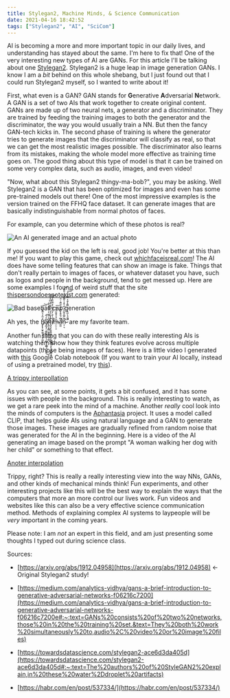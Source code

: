 ```yaml
---
title: Stylegan2, Machine Minds, & Science Communication
date: 2021-04-16 18:42:52
tags: ["Stylegan2", "AI", "SciCom"]
---
```



AI is becoming a more and more important topic in our daily lives, and understanding has stayed about the same. I'm here to fix that! One of the very interesting new types of AI are GANs. For this article I'll be talking about one [Stylegan2](https://arxiv.org/abs/1912.04958). Stylegan2 is a huge leap in image generation GANs. I know I am a *bit* behind on this whole shebang, but I just found out that I could run Stylegan2 myself, so I wanted to write about it!



First, what even is a GAN? GAN stands for **G**enerative **A**dversarial **N**etwork. A GAN is a set of two AIs that work together to create original content. GANs are made up of two neural nets, a generator  and a discriminator. They are trained by feeding the training images to both the generator and the discriminator, the way you would usually train a NN. But then the fancy GAN-tech kicks in. The second phase of training is where the generator tries to generate images that the discriminator will classify as real, so that we can get the most realistic images possible. The discriminator also learns from its mistakes, making the whole model more effective as training time goes on. The good thing about this type of model is that it can be trained on some very complex data, such as audio, images, and even video!



"Now, what about this Stylegan2 thingy-ma-bob?", you may be asking. Well Stylegan2 is a GAN that has been optimized for images and even has some pre-trained models out there! One of the most impressive examples is the version trained on the FFHQ face dataset. It can generate images that are basically indistinguishable from normal photos of faces. 



For example, can you determine which of these photos is real?



![An AI generated image and an actual photo](Untitled.png)



If you guessed the kid on the left is real, good job! You're better at this than me! If you want to play this game, check out [whichfaceisreal.com](https://www.whichfaceisreal.com/)! The AI does have some telling features that can show an image is fake. Things that don't really pertain to images of faces, or whatever dataset you have, such as logos and people in the background, tend to get messed up. Here are some examples I found of weird stuff that the site [thispersondoesnotexist.com](http://thispersondoesnotexist.com) generated:



![Bad baseball cap generation](Untitled%201.png)



Ah yes, the Ḇ̸̨̢̨̼̟̰͈̞͍͈͓̼̫̞̒͂̒͛͌̌̓́͠͝ͅa̸̡̪̘̗̣͚̫̬͔͉̙͎̫̺̘̣͚̲͉͉̱͔̭͆̀́̃͘͜͠l̶̢̬͔͈̻̣̬̮͇̠̯̩̲̂͑̆̇̓̇̉̏̒͛̉̕͜͜͜t̵̨̡̧̛̙̬̬̫͎̱͔̺͕̩̳̪̳͔̟̖͓̪̲͇͉͍̀̓̐̈́̉̈̆̋͋̑̉͆̃̇͐͒͘i̸̔͗̍̐̓̅̔͌͛̊̅̆̏̾͌̚̚̕͝m̶̦̤̜͕̃̓̾̽̄̆̑̒͋͠a̵̛̰̰̽͆́̑̎̽̊͆̾́̇̅͊̇̇̑̚͘͘ṇ̴̜͉̽̏̋̅̐̃̋̈̓͆͗̽̾̀͌̋̆̓̇̎̑͗̚͘͝ ̷͌̈́̔͂̑̔̇̀̿̄̾̆̾̿͐̈́̚͠͝ are my favorite team.



Another fun thing that you can do with these really interesting AIs is watching them show how they think features evolve across multiple datapoints (those being images of faces). Here is a little video I generated with [this](https://colab.research.google.com/drive/1ShgW6wohEFQtqs_znMna3dzrcVoABKIH?authuser=2) Google Colab notebook (If you want to train your AI locally, instead of using a pretrained model, try [this](https://github.com/lucidrains/lightweight-gan)).



[A trippy interpollation](mov-10.mp4)



As you can see, at some points, it gets a bit confused, and it has some issues with people in the background. This is really interesting to watch, as we get a rare peek into the mind of a machine. Another *really* cool look into the minds of computers is the [Aphantasia](https://github.com/eps696/aphantasia) project. It uses a model called CLIP, that helps guide AIs using natural language and a GAN to generate those images. These images are gradually refined from random noise that was generated for the AI in the beginning. Here is a video of the AI generating an image based on the prompt "A woman walking her dog with her child" or something to that effect.



[Anoter interpolation](download.mp4)



Trippy, right? This is really a really interesting view into the way NNs, GANs, and other kinds of mechanical minds think! Fun experiments, and other interesting projects like this will be the best way to explain the ways that the computers that more an more control our lives work. Fun videos and websites like this can also be a very effective science communication method. Methods of explaining complex AI systems to laypeople will be *very* important in the coming years.



Please note: I am *not* an expert in this field, and am just presenting some thoughts I typed out during science class.



Sources:



- [https://arxiv.org/abs/1912.04958](https://arxiv.org/abs/1912.04958) ← Original Stylegan2 study!

- [https://medium.com/analytics-vidhya/gans-a-brief-introduction-to-generative-adversarial-networks-f06216c7200](https://medium.com/analytics-vidhya/gans-a-brief-introduction-to-generative-adversarial-networks-f06216c7200e#:~:text=GANs%20consists%20of%20two%20networks,those%20in%20the%20training%20set.&text=They%20both%20work%20simultaneously%20to,audio%2C%20video%20or%20image%20files)

- [https://towardsdatascience.com/stylegan2-ace6d3da405d](https://towardsdatascience.com/stylegan2-ace6d3da405d#:~:text=The%20authors%20of%20StyleGAN2%20explain,in%20these%20water%2Ddroplet%20artifacts)

- [https://habr.com/en/post/537334/](https://habr.com/en/post/537334/)